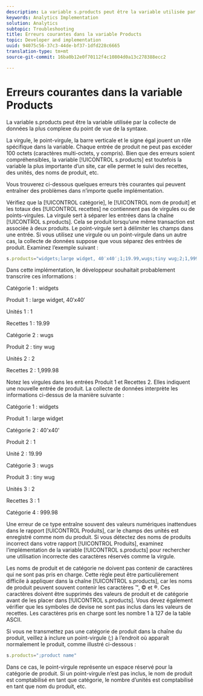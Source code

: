 ```yaml
---
description: La variable s.products peut être la variable utilisée par la collecte de données la plus complexe du point de vue de la syntaxe.
keywords: Analytics Implementation
solution: Analytics
subtopic: Troubleshooting
title: Erreurs courantes dans la variable Products
topic: Developer and implementation
uuid: 94075c56-37c3-44de-bf37-1dfd228c6665
translation-type: tm+mt
source-git-commit: 16ba0b12e0f70112f4c10804d0a13c278388ecc2

---
```



# Erreurs courantes dans la variable Products

La variable s.products peut être la variable utilisée par la collecte de données la plus complexe du point de vue de la syntaxe.

La virgule, le point-virgule, la barre verticale et le signe égal jouent un rôle spécifique dans la variable. Chaque entrée de produit ne peut pas excéder 100 octets (caractères multi-octets, y compris). Bien que des erreurs soient compréhensibles, la variable [!UICONTROL s.products] est toutefois la variable la plus importante d’un site, car elle permet le suivi des recettes, des unités, des noms de produit, etc.

Vous trouverez ci-dessous quelques erreurs très courantes qui peuvent entraîner des problèmes dans n’importe quelle implémentation.

Vérifiez que la [!UICONTROL catégorie], le [!UICONTROL nom de produit] et les totaux des [!UICONTROL recettes] ne contiennent pas de virgules ou de points-virgules. La virgule sert à séparer les entrées dans la chaîne [!UICONTROL s.products]. Cela se produit lorsqu’une même transaction est associée à deux produits. Le point-virgule sert à délimiter les champs dans une entrée. Si vous utilisez une virgule ou un point-virgule dans un autre cas, la collecte de données suppose que vous séparez des entrées de produit. Examinez l’exemple suivant :

```js
s.products="widgets;large widget, 40′x40′;1;19.99,wugs;tiny wug;2;1,999.98";
```

Dans cette implémentation, le développeur souhaitait probablement transcrire ces informations :

Catégorie 1 : widgets

Produit 1 : large widget, 40′x40′

Unités 1 : 1

Recettes 1 : 19.99

Catégorie 2 : wugs

Produit 2 : tiny wug

Unités 2 : 2

Recettes 2 : 1,999.98

Notez les virgules dans les entrées Produit 1 et Recettes 2. Elles indiquent une nouvelle entrée de produit. La collecte de données interprète les informations ci-dessus de la manière suivante :

Catégorie 1 : widgets

Produit 1 : large widget

Catégorie 2 : 40'x40'

Produit 2 : 1

Unité 2 : 19.99

Catégorie 3 : wugs

Produit 3 : tiny wug

Unités 3 : 2

Recettes 3 : 1

Catégorie 4 : 999.98

Une erreur de ce type entraîne souvent des valeurs numériques inattendues dans le rapport [!UICONTROL Produits], car le champs des unités est enregistré comme nom du produit. Si vous détectez des noms de produits incorrect dans votre rapport [!UICONTROL Produits], examinez l’implémentation de la variable [!UICONTROL s.products] pour rechercher une utilisation incorrecte des caractères réservés comme la virgule.

Les noms de produit et de catégorie ne doivent pas contenir de caractères qui ne sont pas pris en charge. Cette règle peut être particulièrement difficile à appliquer dans la chaîne [!UICONTROL s.products], car les noms de produit peuvent souvent contenir les caractères ™, © et ®. Ces caractères doivent être supprimés des valeurs de produit et de catégorie avant de les placer dans [!UICONTROL s.products]. Vous devez également vérifier que les symboles de devise ne sont pas inclus dans les valeurs de recettes. Les caractères pris en charge sont les nombre 1 à 127 de la table ASCII.

Si vous ne transmettez pas une catégorie de produit dans la chaîne du produit, veillez à inclure un point-virgule (;) à l’endroit où apparaît normalement le produit, comme illustré ci-dessous :

```js
s.products=";product name"
```

Dans ce cas, le point-virgule représente un espace réservé pour la catégorie de produit. Si un point-virgule n’est pas inclus, le nom de produit est comptabilisé en tant que catégorie, le nombre d’unités est comptabilisé en tant que nom du produit, etc.
